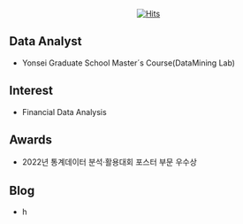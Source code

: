 <div align=center>
	
[![Hits](https://hits.seeyoufarm.com/api/count/incr/badge.svg?url=https%3A%2F%2Fgithub.com%2FJeonJehoo%2Fhit-counter&count_bg=%2379C83D&title_bg=%23555555&icon=&icon_color=%23E7E7E7&title=hits&edge_flat=false)](https://hits.seeyoufarm.com)
	
</div>

## Data Analyst

- Yonsei Graduate School Master´s Course(DataMining Lab)

## Interest

- Financial Data Analysis

## Awards

- 2022년 통계데이터 분석·활용대회 포스터 부문 우수상

## Blog

- h
